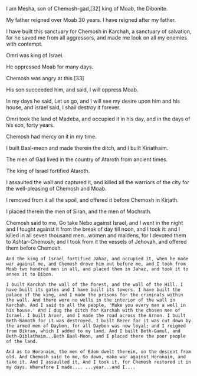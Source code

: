 
I am Mesha, son of Chemosh-gad,[32] king of Moab, the Dibonite.

My father reigned over Moab 30 years. I have reigned after my father.

I have built this sanctuary for Chemosh in Karchah, a sanctuary of salvation, for he saved me from all aggressors, and made me look on all my enemies with contempt.

Omri was king of Israel.

He oppressed Moab for many days.

Chemosh was angry at this.[33] 

His son succeeded him, and said, I will oppress Moab.

In my days he said, Let us go, and I will see my desire upon him and his house, and Israel said, I shall destroy it forever.

Omri took the land of Madeba, and occupied it in his day, and in the days of his son, forty years.

Chemosh had mercy on it in my time.

I built Baal-meon and made therein the ditch, and I built Kiriathaim.

The men of Gad lived in the country of Ataroth from ancient times.

The king of Israel fortified Ataroth.

I assaulted the wall and captured it, and killed all the warriors of the city for the well-pleasing of Chemosh and Moab.

I removed from it all the spoil, and offered it before Chemosh in Kirjath.

I placed therein the men of Siran, and the men of Mochrath.

Chemosh said to me, Go take Nebo against Israel, and I went in the night and I fought against it from the break of day till noon, and I took it: and I killed in all seven thousand men...women and maidens, for I devoted them to Ashtar-Chemosh; and I took from it the vessels of Jehovah, and offered them before Chemosh.

    And the king of Israel fortified Jahaz, and occupied it, when he made war against me, and Chemosh drove him out before me, and I took from Moab two hundred men in all, and placed them in Jahaz, and took it to annex it to Dibon.

    I built Karchah the wall of the forest, and the wall of the Hill. I have built its gates and I have built its towers. I have built the palace of the king, and I made the prisons for the criminals within the wall. And there were no wells in the interior of the wall in Karchah. And I said to all the people, 'Make you every man a well in his house.' And I dug the ditch for Karchah with the chosen men of Israel. I built Aroer, and I made the road across the Arnon. I built Beth-Bamoth for it was destroyed. I built Bezer for it was cut down by the armed men of Daybon, for all Daybon was now loyal; and I reigned from Bikran, which I added to my land. And I built Beth-Gamul, and Beth-Diblathaim...Beth Baal-Meon, and I placed there the poor people of the land.

    And as to Horonaim, the men of Edom dwelt therein, on the descent from old. And Chemosh said to me, Go down, make war against Horonaim, and take it. And I assaulted it, And I took it, for Chemosh restored it in my days. Wherefore I made.... ...year...and I....
